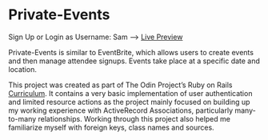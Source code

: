 # Private-Events

Sign Up or Login as Username: Sam --> [Live Preview](https://private-events-app.herokuapp.com/)

Private-Events is similar to EventBrite, which allows users to create events and then manage attendee signups. Events take place at a specific date and location.

This project was created as part of The Odin Project’s Ruby on Rails [Curriculum](https://www.theodinproject.com/lessons/associations). It contains a very basic implementation of user authentication and limited resource actions as the project mainly focused on building up my working experience with ActiveRecord Associations, particularly many-to-many relationships. Working through this project also helped me familiarize myself with foreign keys, class names and sources.
